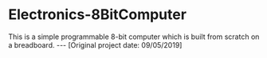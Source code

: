 # Electronics-8BitComputer
 This is a simple programmable 8-bit computer which is built from scratch on a breadboard. --- [Original project date: 09/05/2019]
